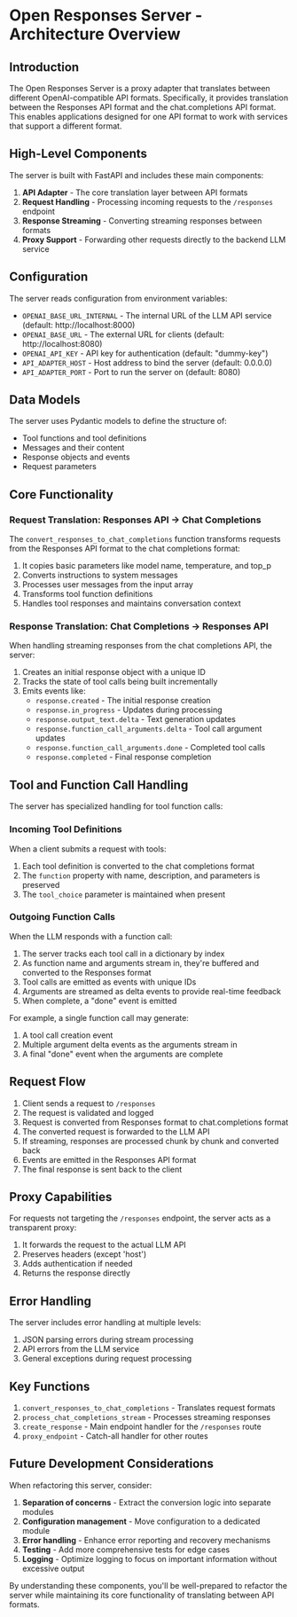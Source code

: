 # Open Responses Server - Architecture Overview

## Introduction

The Open Responses Server is a proxy adapter that translates between different OpenAI-compatible API formats. Specifically, it provides translation between the Responses API format and the chat.completions API format. This enables applications designed for one API format to work with services that support a different format.

## High-Level Components

The server is built with FastAPI and includes these main components:

1. **API Adapter** - The core translation layer between API formats
2. **Request Handling** - Processing incoming requests to the `/responses` endpoint
3. **Response Streaming** - Converting streaming responses between formats
4. **Proxy Support** - Forwarding other requests directly to the backend LLM service

## Configuration

The server reads configuration from environment variables:
- `OPENAI_BASE_URL_INTERNAL` - The internal URL of the LLM API service (default: http://localhost:8000)
- `OPENAI_BASE_URL` - The external URL for clients (default: http://localhost:8080)
- `OPENAI_API_KEY` - API key for authentication (default: "dummy-key")
- `API_ADAPTER_HOST` - Host address to bind the server (default: 0.0.0.0)
- `API_ADAPTER_PORT` - Port to run the server on (default: 8080)

## Data Models

The server uses Pydantic models to define the structure of:
- Tool functions and tool definitions
- Messages and their content
- Response objects and events
- Request parameters

## Core Functionality

### Request Translation: Responses API → Chat Completions

The `convert_responses_to_chat_completions` function transforms requests from the Responses API format to the chat completions format:

1. It copies basic parameters like model name, temperature, and top_p
2. Converts instructions to system messages
3. Processes user messages from the input array
4. Transforms tool function definitions
5. Handles tool responses and maintains conversation context

### Response Translation: Chat Completions → Responses API

When handling streaming responses from the chat completions API, the server:

1. Creates an initial response object with a unique ID
2. Tracks the state of tool calls being built incrementally
3. Emits events like:
   - `response.created` - The initial response creation
   - `response.in_progress` - Updates during processing
   - `response.output_text.delta` - Text generation updates
   - `response.function_call_arguments.delta` - Tool call argument updates
   - `response.function_call_arguments.done` - Completed tool calls
   - `response.completed` - Final response completion

## Tool and Function Call Handling

The server has specialized handling for tool function calls:

### Incoming Tool Definitions

When a client submits a request with tools:
1. Each tool definition is converted to the chat completions format
2. The `function` property with name, description, and parameters is preserved
3. The `tool_choice` parameter is maintained when present

### Outgoing Function Calls

When the LLM responds with a function call:
1. The server tracks each tool call in a dictionary by index
2. As function name and arguments stream in, they're buffered and converted to the Responses format
3. Tool calls are emitted as events with unique IDs
4. Arguments are streamed as delta events to provide real-time feedback
5. When complete, a "done" event is emitted

For example, a single function call may generate:
1. A tool call creation event
2. Multiple argument delta events as the arguments stream in
3. A final "done" event when the arguments are complete

## Request Flow

1. Client sends a request to `/responses`
2. The request is validated and logged
3. Request is converted from Responses format to chat.completions format
4. The converted request is forwarded to the LLM API
5. If streaming, responses are processed chunk by chunk and converted back
6. Events are emitted in the Responses API format
7. The final response is sent back to the client

## Proxy Capabilities

For requests not targeting the `/responses` endpoint, the server acts as a transparent proxy:
1. It forwards the request to the actual LLM API
2. Preserves headers (except 'host')
3. Adds authentication if needed
4. Returns the response directly

## Error Handling

The server includes error handling at multiple levels:
1. JSON parsing errors during stream processing
2. API errors from the LLM service
3. General exceptions during request processing

## Key Functions

1. `convert_responses_to_chat_completions` - Translates request formats
2. `process_chat_completions_stream` - Processes streaming responses
3. `create_response` - Main endpoint handler for the `/responses` route
4. `proxy_endpoint` - Catch-all handler for other routes

## Future Development Considerations

When refactoring this server, consider:

1. **Separation of concerns** - Extract the conversion logic into separate modules
2. **Configuration management** - Move configuration to a dedicated module
3. **Error handling** - Enhance error reporting and recovery mechanisms
4. **Testing** - Add more comprehensive tests for edge cases
5. **Logging** - Optimize logging to focus on important information without excessive output

By understanding these components, you'll be well-prepared to refactor the server while maintaining its core functionality of translating between API formats.
